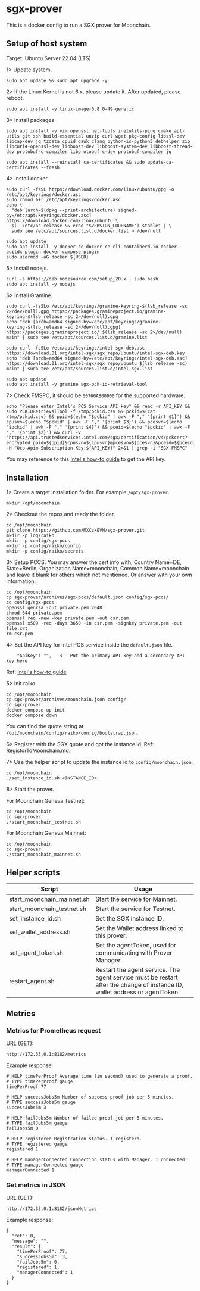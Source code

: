 # sgx-prover

This is a docker config to run a SGX prover for Moonchain.



## Setup of host system

Target: Ubuntu Server 22.04 (LTS)



1> Update system.

```
sudo apt update && sudo apt upgrade -y
```



2> If the Linux Kernel is not 6.x, please update it. After updated, please reboot.

```
sudo apt install -y linux-image-6.8.0-49-generic
```



3> Install packages

```
sudo apt install -y vim openssl net-tools inetutils-ping cmake apt-utils git ssh build-essential unzip curl wget pkg-config libssl-dev libcap-dev jq tzdata cpuid gawk clang python-is-python3 debhelper zip libcurl4-openssl-dev libboost-dev libboost-system-dev libboost-thread-dev protobuf-c-compiler libprotobuf-c-dev protobuf-compiler jq

sudo apt install --reinstall ca-certificates && sudo update-ca-certificates --fresh
```



4> Install docker.

```
sudo curl -fsSL https://download.docker.com/linux/ubuntu/gpg -o /etc/apt/keyrings/docker.asc
sudo chmod a+r /etc/apt/keyrings/docker.asc
echo \
  "deb [arch=$(dpkg --print-architecture) signed-by=/etc/apt/keyrings/docker.asc] https://download.docker.com/linux/ubuntu \
  $(. /etc/os-release && echo "$VERSION_CODENAME") stable" | \
  sudo tee /etc/apt/sources.list.d/docker.list > /dev/null
  
sudo apt update
sudo apt install -y docker-ce docker-ce-cli containerd.io docker-buildx-plugin docker-compose-plugin
sudo usermod -aG docker ${USER}
```



5> Install nodejs.

```
curl -s https://deb.nodesource.com/setup_20.x | sudo bash
sudo apt install -y nodejs
```



6> Install Gramine.

```
sudo curl -fsSLo /etc/apt/keyrings/gramine-keyring-$(lsb_release -sc 2>/dev/null).gpg https://packages.gramineproject.io/gramine-keyring-$(lsb_release -sc 2>/dev/null).gpg
echo "deb [arch=amd64 signed-by=/etc/apt/keyrings/gramine-keyring-$(lsb_release -sc 2>/dev/null).gpg] https://packages.gramineproject.io/ $(lsb_release -sc 2>/dev/null) main" | sudo tee /etc/apt/sources.list.d/gramine.list

sudo curl -fsSLo /etc/apt/keyrings/intel-sgx-deb.asc https://download.01.org/intel-sgx/sgx_repo/ubuntu/intel-sgx-deb.key
echo "deb [arch=amd64 signed-by=/etc/apt/keyrings/intel-sgx-deb.asc] https://download.01.org/intel-sgx/sgx_repo/ubuntu $(lsb_release -sc) main" | sudo tee /etc/apt/sources.list.d/intel-sgx.list

sudo apt update
sudo apt install -y gramine sgx-pck-id-retrieval-tool
```



7> Check FMSPC, it should be `00706A800000` for the supported hardware.

```
echo "Please enter Intel's PCS Service API key" && read -r API_KEY && sudo PCKIDRetrievalTool -f /tmp/pckid.csv && pckid=$(cat /tmp/pckid.csv) && ppid=$(echo "$pckid" | awk -F "," '{print $1}') && cpusvn=$(echo "$pckid" | awk -F "," '{print $3}') && pcesvn=$(echo "$pckid" | awk -F "," '{print $4}') && pceid=$(echo "$pckid" | awk -F "," '{print $2}') && curl -v "https://api.trustedservices.intel.com/sgx/certification/v4/pckcert?encrypted_ppid=${ppid}&cpusvn=${cpusvn}&pcesvn=${pcesvn}&pceid=${pceid}" -H "Ocp-Apim-Subscription-Key:${API_KEY}" 2>&1 | grep -i "SGX-FMSPC"
```

You may reference to this [Intel's how-to guide](https://www.intel.com/content/www/us/en/developer/articles/guide/intel-software-guard-extensions-data-center-attestation-primitives-quick-install-guide.html) to get the API key.



## Installation

1> Create a target installation folder. For example `/opt/sgx-prover`.

```
mkdir /opt/moonchain
```



2> Checkout the repos and ready the folder.

```
cd /opt/moonchain
git clone https://github.com/MXCzkEVM/sgx-prover.git
mkdir -p log/raiko
mkdir -p config/sgx-pccs
mkdir -p config/raiko/config
mkdir -p config/raiko/secrets
```



3> Setup PCCS. You may answer the cert info with, Country Name=DE, State=Berlin, Organization Name=moonchain, Common Name=moonchain and leave it blank for others which not mentioned. Or answer with your own information.

```
cd /opt/moonchain
cp sgx-prover/archives/sgx-pccs/default.json config/sgx-pccs/
cd config/sgx-pccs
openssl genrsa -out private.pem 2048
chmod 644 private.pem
openssl req -new -key private.pem -out csr.pem
openssl x509 -req -days 3650 -in csr.pem -signkey private.pem -out file.crt
rm csr.pem
```



4> Set the API key for Intel PCS service inside the `default.json` file.

```
    "ApiKey": "",   <-- Put the primary API key and a secondary API key here
```

Ref: [Intel's how-to guide](https://www.intel.com/content/www/us/en/developer/articles/guide/intel-software-guard-extensions-data-center-attestation-primitives-quick-install-guide.html)



5> Init raiko.

```
cd /opt/moonchain
cp sgx-prover/archives/moonchain.json config/
cd sgx-prover
docker compose up init
docker compose down
```

You can find the quote string at `/opt/moonchain/config/raiko/config/bootstrap.json`.



6> Register with the SGX quote and got the instance id. Ref: [RegistorToMoonchain.md](doc/RegistorToMoonchain.md).



7> Use the helper script to update the instance id to `config/moonchain.json`.

```
cd /opt/moonchain
./set_instance_id.sh <INSTANCE_ID>
```



8> Start the prover.

For Moonchain Geneva Testnet:

```
cd /opt/moonchain
cd sgx-prover
./start_moonchain_testnet.sh
```

For Moonchain Geneva Mainnet:

```
cd /opt/moonchain
cd sgx-prover
./start_moonchain_mainnet.sh
```



## Helper scripts

| Script                     | Usage                                                        |
| -------------------------- | ------------------------------------------------------------ |
| start_moonchain_mainnet.sh | Start the service for Mainnet.                               |
| start_moonchain_testnet.sh | Start the service for Testnet.                               |
| set_instance_id.sh         | Set the SGX instance ID.                                     |
| set_wallet_address.sh      | Set the Wallet address linked to this prover.                |
| set_agent_token.sh         | Set the agentToken, used for communicating with Prover Manager. |
| restart_agent.sh           | Restart the agent service. The agent service must be restart after the change of instance ID, wallet address or agentToken. |



## Metrics

### Metrics for Prometheus request

URL (GET):

```
http://172.33.0.1:8182/metrics
```

Example response:

```
# HELP timePerProof Average time (in second) used to generate a proof.
# TYPE timePerProof gauge
timePerProof 77

# HELP successJobs5m Number of success proof job per 5 minutes.
# TYPE successJobs5m gauge
successJobs5m 3

# HELP failJobs5m Number of failed proof job per 5 minutes.
# TYPE failJobs5m gauge
failJobs5m 0

# HELP registered Registration status. 1 registerd.
# TYPE registered gauge
registered 1

# HELP managerConnected Connection status with Manager. 1 connected.
# TYPE managerConnected gauge
managerConnected 1
```



### Get metrics in JSON

URL (GET):

```
http://172.33.0.1:8182/jsonMetrics
```

Example response:

```
{
  "ret": 0,
  "message": "",
  "result": {
    "timePerProof": 77,
    "successJobs5m": 3,
    "failJobs5m": 0,
    "registered": 1,
    "managerConnected": 1
  }
}
```

